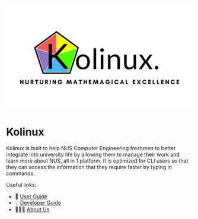 ![Kolinux Logo](assets/images/kolinux_logo.png)

# Kolinux

Kolinux is built to help NUS Computer Engineering freshmen to better integrate into university life
by allowing them to manage their work and learn more about NUS, all in 1 platform. It is optimized
for CLI users so that they can access the information that they require faster by typing in commands.

Useful links:
* 📖 [User Guide](UserGuide.md)
* 💡 [Developer Guide](DeveloperGuide.md)
* 👨‍👦‍👦 [About Us](AboutUs.md)
